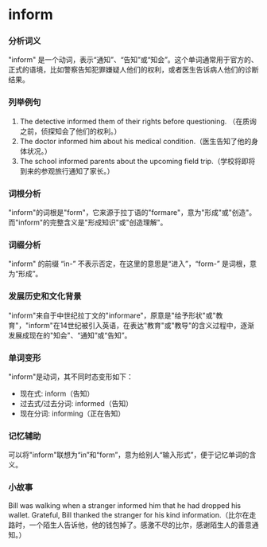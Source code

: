 # inform

### 分析词义

  

"inform" 是一个动词，表示“通知”、“告知”或“知会”。这个单词通常用于官方的、正式的语境，比如警察告知犯罪嫌疑人他们的权利，或者医生告诉病人他们的诊断结果。

  

### 列举例句

  

1.  The detective informed them of their rights before questioning. （在质询之前，侦探知会了他们的权利。）
2.  The doctor informed him about his medical condition.（医生告知了他的身体状况。）
3.  The school informed parents about the upcoming field trip.（学校将即将到来的参观旅行通知了家长。）

  

### 词根分析

  

"inform"的词根是"form"，它来源于拉丁语的"formare"，意为"形成"或"创造"。而"inform"的完整含义是"形成知识"或"创造理解"。

  

### 词缀分析

  

"inform" 的前缀 “in-” 不表示否定，在这里的意思是“进入”，“form-” 是词根，意为“形成”。

  

### 发展历史和文化背景

  

"inform"来自于中世纪拉丁文的"informare"，原意是"给予形状"或"教育"，"inform"在14世纪被引入英语，在表达"教育"或"教导"的含义过程中，逐渐发展成现在的"知会"、“通知”或“告知”。

  

### 单词变形

  

"inform"是动词，其不同时态变形如下：

  

*   现在式: inform（告知）
*   过去式/过去分词: informed（告知）
*   现在分词: informing（正在告知）

  

### 记忆辅助

  

可以将"inform"联想为“in”和“form”，意为给别人“输入形式”，便于记忆单词的含义。

  

### 小故事

  

Bill was walking when a stranger informed him that he had dropped his wallet. Grateful, Bill thanked the stranger for his kind information.（比尔在走路时，一个陌生人告诉他，他的钱包掉了。感激不尽的比尔，感谢陌生人的善意通知。）

